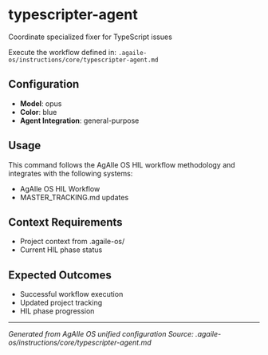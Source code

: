 # typescripter-agent

Coordinate specialized fixer for TypeScript issues

Execute the workflow defined in:
`.agaile-os/instructions/core/typescripter-agent.md`

## Configuration

- **Model**: opus
- **Color**: blue
- **Agent Integration**: general-purpose

## Usage

This command follows the AgAIle OS HIL workflow methodology and integrates with the following systems:

- AgAIle OS HIL Workflow
- MASTER_TRACKING.md updates

## Context Requirements

- Project context from .agaile-os/
- Current HIL phase status

## Expected Outcomes

- Successful workflow execution
- Updated project tracking
- HIL phase progression

---
*Generated from AgAIle OS unified configuration*
*Source: .agaile-os/instructions/core/typescripter-agent.md*